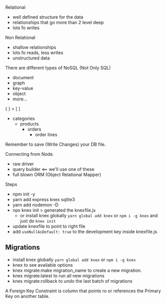 Relational

- well defined structure for the data
- relationships that go more than 2 level deep
- lots fo writes

Non Relational

- shallow relationships
- lots fo reads, less writes
- unstructured data

There are different types of NoSQL (Not Only SQL)

- document
- graph
- key-value
- object
- more...

{ } > [ ]

- categories
  - products
    - orders
      - order lines

Remember to save (Write Changes) your DB file.

Connecting from Node.

- raw driver
- query builder <== we'll use one of these
- full blown ORM (Object Relational Mapper)

Steps

- npm init -y
- yarn add express knex sqlite3
- yarn add nodemon -D
- npx knex init > generated the knexfile.js
  - or install knex globally `yarn global add knex` or `npm i -g knex` and just do `knex init`
- update knexfile to point to right file
- add `useNullAsDefault: true` to the development key inside knexfile.js

## Migrations

- install knex globally `yarn global add knex` or `npm i -g knex`
- knex to see available options
- knex migrate:make migration_name to create a new migration.
- knex migrate:latest to run all new migrations
- knex migrate:rollback to undo the last batch of migrations

A Foreign Key Constraint is column that points ro or references the Primary Key on another table.
